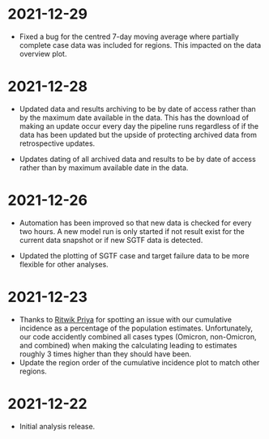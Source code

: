 # 2021-12-29

- Fixed a bug for the centred 7-day moving average where partially complete case data was included for regions. This impacted on the data overview plot.

# 2021-12-28

- Updated data and results archiving to be by date of access rather than by the maximum date available in the data. This has the download of making an update occur every day the pipeline runs regardless of if the data has been updated but the upside of protecting archived data from retrospective updates.

- Updates dating of all archived data and results to be by date of access rather than by maximum available date in the data.

# 2021-12-26

- Automation has been improved so that new data is checked for every two hours. A new model run is only started if not result exist for the current data snapshot or if new SGTF data is detected.

- Updated the plotting of SGTF case and target failure data to be more flexible for other analyses.


# 2021-12-23

- Thanks to [Ritwik Priya](https://twitter.com/ritwik_priya) for spotting an issue with our cumulative incidence as a percentage of the population estimates. Unfortunately, our code accidently combined all cases types (Omicron, non-Omicron, and combined) when making the calculating leading to estimates roughly 3 times higher than they should have been.
- Update the region order of the cumulative incidence plot to match other regions.

# 2021-12-22

- Initial analysis release.